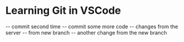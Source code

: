 # Learning Git in VSCode

-- commit second time
-- commit some more code
-- changes from the server
-- from new branch
-- another change from the new branch
